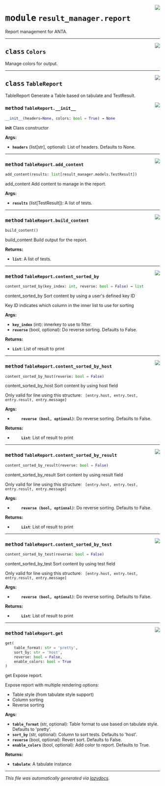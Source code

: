 <!-- markdownlint-disable -->

<a href="../../anta/result_manager/report.py#L0"><img align="right" style="float:right;" src="https://img.shields.io/badge/-source-cccccc?style=flat-square"></a>

# <kbd>module</kbd> `result_manager.report`
Report management for ANTA. 



---

<a href="../../anta/result_manager/report.py#L16"><img align="right" style="float:right;" src="https://img.shields.io/badge/-source-cccccc?style=flat-square"></a>

## <kbd>class</kbd> `Colors`
Manage colors for output. 





---

<a href="../../anta/result_manager/report.py#L29"><img align="right" style="float:right;" src="https://img.shields.io/badge/-source-cccccc?style=flat-square"></a>

## <kbd>class</kbd> `TableReport`
TableReport Generate a Table based on tabulate and TestResult. 

<a href="../../anta/result_manager/report.py#L35"><img align="right" style="float:right;" src="https://img.shields.io/badge/-source-cccccc?style=flat-square"></a>

### <kbd>method</kbd> `TableReport.__init__`

```python
__init__(headers=None, colors: bool = True) → None
```

__init__ Class constructor 



**Args:**
 
 - <b>`headers`</b> (list[str], optional):  List of headers. Defaults to None. 




---

<a href="../../anta/result_manager/report.py#L143"><img align="right" style="float:right;" src="https://img.shields.io/badge/-source-cccccc?style=flat-square"></a>

### <kbd>method</kbd> `TableReport.add_content`

```python
add_content(results: list[result_manager.models.TestResult])
```

add_content Add content to manage in the report. 



**Args:**
 
 - <b>`results`</b> (list[TestResult]):  A list of tests. 

---

<a href="../../anta/result_manager/report.py#L153"><img align="right" style="float:right;" src="https://img.shields.io/badge/-source-cccccc?style=flat-square"></a>

### <kbd>method</kbd> `TableReport.build_content`

```python
build_content()
```

build_content Build output for the report. 



**Returns:**
 
 - <b>`list`</b>:  A list of tests. 

---

<a href="../../anta/result_manager/report.py#L93"><img align="right" style="float:right;" src="https://img.shields.io/badge/-source-cccccc?style=flat-square"></a>

### <kbd>method</kbd> `TableReport.content_sorted_by`

```python
content_sorted_by(key_index: int, reverse: bool = False) → list
```

content_sorted_by Sort content by using a user's defined key ID 

Key ID indicates which column in the inner list to use for sorting 



**Args:**
 
 - <b>`key_index`</b> (int):  innerkey to use to filter. 
 - <b>`reverse`</b> (bool, optional):  Do reverse sorting. Defaults to False. 



**Returns:**
 
 - <b>`List`</b>:  List of result to print 

---

<a href="../../anta/result_manager/report.py#L48"><img align="right" style="float:right;" src="https://img.shields.io/badge/-source-cccccc?style=flat-square"></a>

### <kbd>method</kbd> `TableReport.content_sorted_by_host`

```python
content_sorted_by_host(reverse: bool = False)
```

content_sorted_by_host Sort content by using host field 

Only valid for line using this structure: ``` [entry.host, entry.test, entry.result, entry.message]```



**Args:**


 - <b>`    reverse (bool, optional)`</b>:  Do reverse sorting. Defaults to False.



**Returns:**


 - <b>`    List`</b>:  List of result to print


---

<a href="../../anta/result_manager/report.py#L78"><img align="right" style="float:right;" src="https://img.shields.io/badge/-source-cccccc?style=flat-square"></a>

### <kbd>method</kbd> `TableReport.content_sorted_by_result`

```python
content_sorted_by_result(reverse: bool = False)
```

content_sorted_by_result Sort content by using result field 

Only valid for line using this structure: ``` [entry.host, entry.test, entry.result, entry.message]```



**Args:**


 - <b>`    reverse (bool, optional)`</b>:  Do reverse sorting. Defaults to False.



**Returns:**


 - <b>`    List`</b>:  List of result to print


---

<a href="../../anta/result_manager/report.py#L63"><img align="right" style="float:right;" src="https://img.shields.io/badge/-source-cccccc?style=flat-square"></a>

### <kbd>method</kbd> `TableReport.content_sorted_by_test`

```python
content_sorted_by_test(reverse: bool = False)
```

content_sorted_by_test Sort content by using test field 

Only valid for line using this structure: ``` [entry.host, entry.test, entry.result, entry.message]```



**Args:**


 - <b>`    reverse (bool, optional)`</b>:  Do reverse sorting. Defaults to False.



**Returns:**


 - <b>`    List`</b>:  List of result to print


---

<a href="../../anta/result_manager/report.py#L108"><img align="right" style="float:right;" src="https://img.shields.io/badge/-source-cccccc?style=flat-square"></a>

### <kbd>method</kbd> `TableReport.get`

```python
get(
    table_format: str = 'pretty',
    sort_by: str = 'host',
    reverse: bool = False,
    enable_colors: bool = True
)
```

get Expose report. 

Expose report with multiple rendering options: 
- Table style (from tabulate style support) 
- Column sorting 
- Reverse sorting 



**Args:**
 
 - <b>`table_format`</b> (str, optional):  Table format to use based on tabulate style. Defaults to 'pretty'. 
 - <b>`sort_by`</b> (str, optional):  Column to sort tests. Defaults to 'host'. 
 - <b>`reverse`</b> (bool, optional):  Revert sort. Defaults to False. 
 - <b>`enable_colors`</b> (bool, optional):  Add color to report. Defaults to True. 



**Returns:**
 
 - <b>`tabulate`</b>:  A tabulate instance 




---

_This file was automatically generated via [lazydocs](https://github.com/ml-tooling/lazydocs)._
